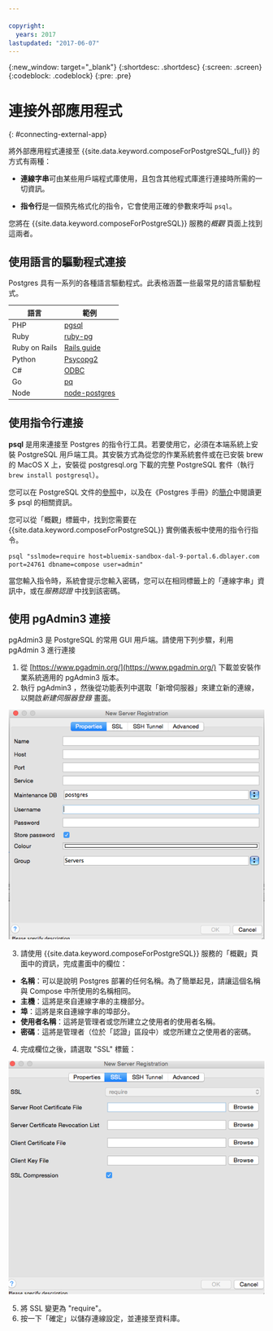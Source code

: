 ```yaml
---

copyright:
  years: 2017
lastupdated: "2017-06-07"
---
```


{:new_window: target="_blank"}
{:shortdesc: .shortdesc}
{:screen: .screen}
{:codeblock: .codeblock}
{:pre: .pre}

# 連接外部應用程式
{: #connecting-external-app}

將外部應用程式連接至 {{site.data.keyword.composeForPostgreSQL_full}} 的方式有兩種：

- **連線字串**可由某些用戶端程式庫使用，且包含其他程式庫進行連接時所需的一切資訊。

- **指令行**是一個預先格式化的指令，它會使用正確的參數來呼叫 `psql`。

您將在 {{site.data.keyword.composeForPostgreSQL}} 服務的*概觀* 頁面上找到這兩者。

## 使用語言的驅動程式連接

Postgres 具有一系列的各種語言驅動程式。此表格涵蓋一些最常見的語言驅動程式。

語言|範例
----------|-----------
PHP|[pgsql](http://php.net/manual/en/pgsql.examples-basic.php)
Ruby|[ruby-pg](https://bitbucket.org/ged/ruby-pg/wiki/Home)
Ruby on Rails|[Rails guide](http://edgeguides.rubyonrails.org/configuring.html#configuring-a-postgresql-database)
Python|[Psycopg2](https://wiki.postgresql.org/wiki/Psycopg2_Tutorial)
C#|[ODBC](https://wiki.postgresql.org/wiki/Using_Microsoft_.NET_with_the_PostgreSQL_Database_Server_via_ODBC)
Go|[pq](https://godoc.org/github.com/lib/pq)
Node|[node-postgres](https://github.com/brianc/node-postgres/wiki/Example)

## 使用指令行連接

**psql** 是用來連接至 Postgres 的指令行工具。若要使用它，必須在本端系統上安裝 PostgreSQL 用戶端工具。其安裝方式為從您的作業系統套件或在已安裝 brew 的 MacOS X 上，安裝從 postgresql.org 下載的完整 PostgreSQL 套件（執行 `brew install postgresql`）。   

您可以在 PostgreSQL 文件的[參照](https://www.postgresql.org/docs/current/static/app-psql.html)中，以及在《Postgres 手冊》的[簡介](http://postgresguide.com/utilities/psql.html)中閱讀更多 psql 的相關資訊。

您可以從「概觀」標籤中，找到您需要在 {{site.data.keyword.composeForPostgreSQL}} 實例儀表板中使用的指令行指令。

```
psql "sslmode=require host=bluemix-sandbox-dal-9-portal.6.dblayer.com port=24761 dbname=compose user=admin"
```

當您輸入指令時，系統會提示您輸入密碼，您可以在相同標籤上的「連線字串」資訊中，或在*服務認證* 中找到該密碼。

## 使用 pgAdmin3 連接

pgAdmin3 是 PostgreSQL 的常用 GUI 用戶端。請使用下列步驟，利用 pgAdmin 3 進行連接

1. 從 [https://www.pgadmin.org/](https://www.pgadmin.org/) 下載並安裝作業系統適用的 pgAdmin3 版本。
2. 執行 pgAdmin3 ，然後從功能表列中選取「新增伺服器」來建立新的連線，以開啟*新建伺服器登錄* 畫面。

  ![pgAdmin3 中的「新建伺服器登錄」畫面。「內容」標籤。](./images/pgadmin.png "pgAdmin3 中「新建伺服器登錄」畫面的內容標籤。")

3. 請使用 {{site.data.keyword.composeForPostgreSQL}} 服務的「概觀」頁面中的資訊，完成畫面中的欄位：

  * **名稱**：可以是說明 Postgres 部署的任何名稱。為了簡單起見，請讓這個名稱與 Compose 中所使用的名稱相同。
  * **主機**：這將是來自連線字串的主機部分。
  * **埠**：這將是來自連線字串的埠部分。
  * **使用者名稱**：這將是管理者或您所建立之使用者的使用者名稱。
  * **密碼**：這將是管理者（位於「認證」區段中）或您所建立之使用者的密碼。

4. 完成欄位之後，請選取 "SSL" 標籤：

  ![pgAdmin3 中的「新建伺服器登錄」畫面。SSL 標籤。](./images/pgadmin_ssl.png "pgAdmin3 中「新建伺服器登錄」畫面的 SSL 標籤。")

5. 將 SSL 變更為 "require"。
6. 按一下「確定」以儲存連線設定，並連接至資料庫。
